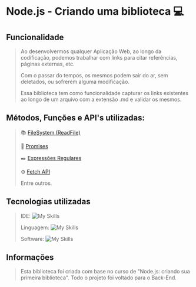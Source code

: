 # Node.js - Criando uma biblioteca :computer:
## Funcionalidade
> Ao desenvolvermos qualquer Aplicação Web, ao longo da codificação, podemos trabalhar com links para citar referências, páginas externas, etc.
> 
> Com o passar do tempos, os mesmos podem sair do ar, sem deletados, ou sofrerem alguma modificação.
> 
> Essa biblioteca tem como funcionalidade capturar os links existentes ao longo de um arquivo com a extensão .md e validar os mesmos.
## Métodos, Funções e API's utilizadas:
> :books: [FileSystem (ReadFile)](https://nodejs.org/api/fs.html)
> 
> :envelope_with_arrow: [Promises](https://developer.mozilla.org/en-US/docs/Web/JavaScript/Reference/Global_Objects/Promise)
> 
> :black_nib: [Expressões Regulares](https://developer.mozilla.org/en-US/docs/Web/JavaScript/Guide/Regular_Expressions)
> 
> :gear: [Fetch API](https://developer.mozilla.org/en-US/docs/Web/API/Fetch_API)
>
> Entre outros.
## Tecnologias utilizadas
> IDE: ![My Skills](https://skillicons.dev/icons?i=vscode)
> 
> Linguagem: ![My Skills](https://skillicons.dev/icons?i=js)
> 
> Software: ![My Skills](https://skillicons.dev/icons?i=nodejs)
## Informações
> Esta biblioteca foi criada com base no curso de "Node.js: criando sua primeira biblioteca".
> Todo o projeto foi voltado para o Back-End.
> 
